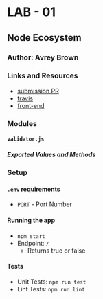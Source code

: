# LAB - 01

## Node Ecosystem

### Author: Avrey Brown

### Links and Resources
* [submission PR](https://github.com/AvreyBrown-401-advanced-javascript/lab-01/pull/2)
* [travis](https://www.travis-ci.com/AvreyBrown-401-advanced-javascript/lab-01)
* [front-end](https://lab-01avrey.herokuapp.com/)



### Modules
#### `validator.js`
##### Exported Values and Methods



### Setup
#### `.env` requirements
* `PORT` - Port Number

#### Running the app
* `npm start`
* Endpoint: `/`
  * Returns true or false
  
#### Tests
* Unit Tests: `npm run test`
* Lint Tests: `npm run lint`
